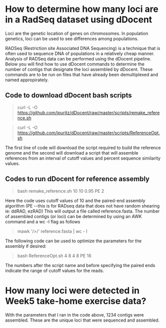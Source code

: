 # How to determine how many loci are in a RadSeq dataset using dDocent
Loci are the genetic location of genes on chromosomes. In population genetics, loci can be used to see differences among populations. 

RADSeq (Restriction site Associated DNA Sequencing) is a technique that is often used to sequence DNA of populations in a relatively cheap manner. 
Analysis of RADSeq data can be performed using the dDocent pipeline. Below you will find how to use dDocent commands to determine the number of contigs that designate the loci assembled by dDocent. These commands are to be run on files that have already been demultiplexed and named appropirately.

## Code to download dDocent bash scripts
> curl -L -O https://github.com/jpuritz/dDocent/raw/master/scripts/remake_reference.sh

> curl -L -O https://github.com/jpuritz/dDocent/raw/master/scripts/ReferenceOpt.sh

The first line of code will download the script required to build the reference genome and the second will download a script that will assemble references from an interval of cutoff values and percent sequence similarity values.

## Codes to run dDocent for reference assembly
> bash remake_reference.sh 10 10 0.95 PE 2

Here the code uses cutoff values of 10 and the paired-end assembly algorithm (PE --this is for RADseq data that does not have random shearing ie: ddRAD, ezRAD)
This will output a file called reference.fasta. The number of assembled contigs (or loci) can be determined by using an AWK command and a wc -l flag as follows

> mawk '/>/' reference.fasta | wc - l

The following code can be used to optimize the parameters for the assembly if desired:

> bash ReferenceOpt.sh 4 8 4 8 PE 16

The numbers after the script name and before specifying the paired ends indicate the range of cutoff values for the reads.

# How many loci were detected in Week5 take-home exercise data? 
With the parameters that I ran in the code above, 1234 contigs were assembled. These are the unique loci that were sequenced and assembled. 


